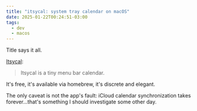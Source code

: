 ```yaml
---
title: "itsycal: system tray calendar on macOS"
date: 2025-01-22T00:24:51-03:00
tags:
  - dev
  - macos
---
```


Title says it all.

[Itsycal](https://www.mowglii.com/itsycal/):

> Itsycal is a tiny menu bar calendar.

It's free, it's available via homebrew, it's discrete and elegant.

The only caveat is not the app's fault: iCloud calendar synchronization takes
forever...that's something I should investigate some other day.
